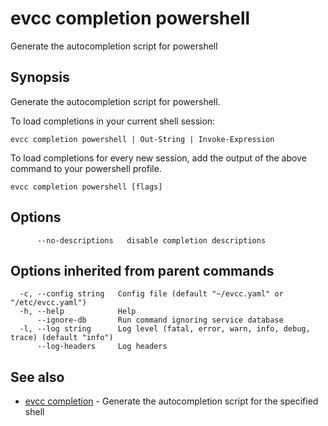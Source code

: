 # evcc completion powershell

Generate the autocompletion script for powershell

## Synopsis

Generate the autocompletion script for powershell.

To load completions in your current shell session:

```
evcc completion powershell | Out-String | Invoke-Expression
```

To load completions for every new session, add the output of the above command
to your powershell profile.


```
evcc completion powershell [flags]
```

## Options

```
      --no-descriptions   disable completion descriptions
```

## Options inherited from parent commands

```
  -c, --config string   Config file (default "~/evcc.yaml" or "/etc/evcc.yaml")
  -h, --help            Help
      --ignore-db       Run command ignoring service database
  -l, --log string      Log level (fatal, error, warn, info, debug, trace) (default "info")
      --log-headers     Log headers
```

## See also

* [evcc completion](evcc_completion.md)	 - Generate the autocompletion script for the specified shell


